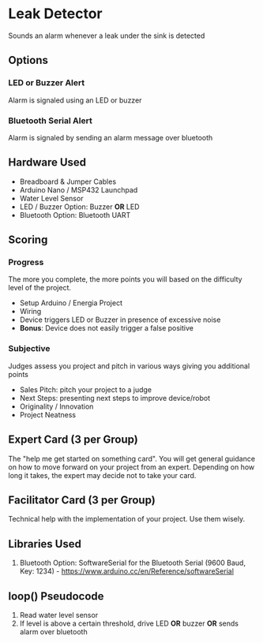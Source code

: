 # Leak Detector
Sounds an alarm whenever a leak under the sink is detected

## Options

### LED or Buzzer Alert
Alarm is signaled using an LED or buzzer

### Bluetooth Serial Alert
Alarm is signaled by sending an alarm message over bluetooth

## Hardware Used
- Breadboard & Jumper Cables
- Arduino Nano / MSP432 Launchpad
- Water Level Sensor
- LED / Buzzer Option: Buzzer **OR** LED
- Bluetooth Option: Bluetooth UART

## Scoring

### Progress
The more you complete, the more points you will based on the difficulty level of the project.
- Setup Arduino / Energia Project
- Wiring
- Device triggers LED or Buzzer in presence of excessive noise
- **Bonus**: Device does not easily trigger a false positive

### Subjective
Judges assess you project and pitch in various ways giving you additional points
- Sales Pitch: pitch your project to a judge
- Next Steps: presenting next steps to improve device/robot
- Originality / Innovation
- Project Neatness

## Expert Card (3 per Group)
The "help me get started on something card". You will get general guidance on how to move forward on your project from an expert. Depending on how long it takes, the expert may decide not to take your card.

## Facilitator Card (3 per Group)
Technical help with the implementation of your project. Use them wisely.

## Libraries Used
1. Bluetooth Option: SoftwareSerial for the Bluetooth Serial  (9600 Baud, Key: 1234) - https://www.arduino.cc/en/Reference/softwareSerial

## loop() Pseudocode
1. Read water level sensor
2. If level is above a certain threshold, drive LED **OR** buzzer **OR** sends alarm over bluetooth
